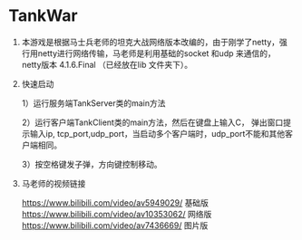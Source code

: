 # TankWar

1. 本游戏是根据马士兵老师的坦克大战网络版本改编的，由于刚学了netty，强行用netty进行网络传输，马老师是利用基础的socket 和udp 来通信的，netty版本 4.1.6.Final （已经放在lib 文件夹下）。

2. 快速启动

    1）运行服务端TankServer类的main方法
      
      
    2）运行客户端TankClient类的main方法，然后在键盘上输入C， 弹出窗口提示输入ip, tcp_port,udp_port，当启动多个客户端时，udp_port不能和其他客户端相同。
      
    3）按空格键发子弹，方向键控制移动。



3. 马老师的视频链接    

     https://www.bilibili.com/video/av5949029/  基础版
     https://www.bilibili.com/video/av10353062/  网络版
    https://www.bilibili.com/video/av7436669/    图片版

